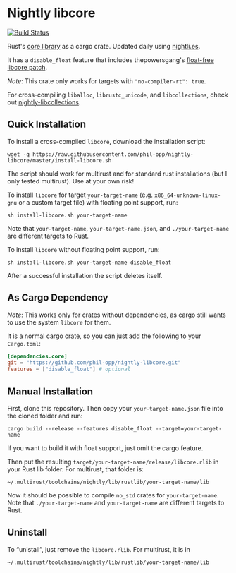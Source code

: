 # Nightly libcore

[![Build Status](https://travis-ci.org/phil-opp/nightly-libcore.svg?branch=master)](https://travis-ci.org/phil-opp/nightly-libcore)

Rust's [core library](https://doc.rust-lang.org/core/) as a cargo crate. Updated daily using [nightli.es](https://nightli.es).

It has a `disable_float` feature that includes thepowersgang's [float-free libcore patch](https://github.com/thepowersgang/rust-barebones-kernel/blob/master/libcore_nofp.patch).

_Note_: This crate only works for targets with `"no-compiler-rt": true`.

For cross-compiling `liballoc`, `librustc_unicode`, and `libcollections`, check out [nightly-libcollections](https://github.com/phil-opp/nightly-libcollections).

## Quick Installation
To install a cross-compiled `libcore`, download the installation script:

```
wget -q https://raw.githubusercontent.com/phil-opp/nightly-libcore/master/install-libcore.sh
```
The script should work for multirust and for standard rust installations (but I only tested multirust). Use at your own risk!

To install `libcore` for target `your-target-name` (e.g. `x86_64-unknown-linux-gnu` or a custom target file) with floating point support, run:

```
sh install-libcore.sh your-target-name
```
Note that `your-target-name`, `your-target-name.json`, and `./your-target-name` are different targets to Rust.

To install `libcore` without floating point support, run:
```
sh install-libcore.sh your-target-name disable_float
```

After a successful installation the script deletes itself.

## As Cargo Dependency
_Note_: This works only for crates without dependencies, as cargo still wants to use the system `libcore` for them.

It is a normal cargo crate, so you can just add the following to your `Cargo.toml`:

```toml
[dependencies.core]
git = "https://github.com/phil-opp/nightly-libcore.git"
features = ["disable_float"] # optional
```

## Manual Installation
First, clone this repository. Then copy your `your-target-name.json` file into the cloned folder and run:

```
cargo build --release --features disable_float --target=your-target-name
```
If you want to build it with float support, just omit the cargo feature.

Then put the resulting `target/your-target-name/release/libcore.rlib` in your Rust lib folder. For multirust, that folder is:

```
~/.multirust/toolchains/nightly/lib/rustlib/your-target-name/lib
```

Now it should be possible to compile `no_std` crates for `your-target-name`. Note that `./your-target-name` and `your-target-name` are different targets to Rust.

## Uninstall
To “unistall”, just remove the `libcore.rlib`. For multirust, it is in

```
~/.multirust/toolchains/nightly/lib/rustlib/your-target-name/lib
```
